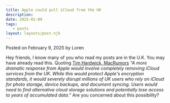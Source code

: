 ```yaml
---
title: Apple could pull iCloud from the UK
description:
date: 2025-02-09
tags:
   - posts
layout: layouts/post.njk
---
```


Posted on February 9, 2025 by Loren

Hey friends, I know many of you who read my posts are in the U.K. You may have already read this. Quoting [Tim Hardwick, MacRumors](https://www.macrumors.com/2025/02/07/could-apple-pull-icloud-services-from-uk/) *“A more dramatic response from Apple would involve completely removing iCloud services from the UK. While this would protect Apple's encryption standards, it would severely disrupt millions of UK users who rely on iCloud for photo storage, device backups, and document syncing. Users would need to find alternative cloud storage solutions and potentially lose access to years of accumulated data.”* Are you concerned about this possibility?
